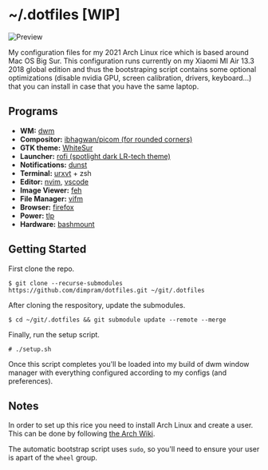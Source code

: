 # ~/.dotfiles [WIP]

![Preview](https://user-images.githubusercontent.com/44473195/128847571-0301a148-1265-4467-b094-a296142948d5.png)



My configuration files for my 2021 Arch Linux rice which is based around Mac OS Big Sur. This configuration runs currently on my Xiaomi MI Air 13.3 2018 global edition and thus the bootstraping script contains some optional optimizations (disable nvidia GPU, screen calibration, drivers, keyboard...) that you can install in case that you have the same laptop.

## Programs

+ __WM:__ [dwm](https://github.com/dimpram/dwm/)
+ __Compositor:__ [ibhagwan/picom (for rounded corners)](https://github.com/ibhagwan/picom)
+ __GTK theme:__ [WhiteSur](https://github.com/vinceliuice/WhiteSur-gtk-theme)
+ __Launcher:__ [rofi (spotlight dark LR-tech theme)](https://github.com/lr-tech/rofi-themes-collection#squared-red)
+ __Notifications:__ [dunst](https://dunst-project.org/)
+ __Terminal:__ [urxvt](https://wiki.archlinux.org/title/Rxvt-unicode) + zsh
+ __Editor:__ [nvim](https://github.com/dimpram/.dotfiles/tree/master/.config/nvim), [vscode](https://code.visualstudio.com/)
+ __Image Viewer:__ [feh](https://feh.finalrewind.org/)
+ __File Manager:__ [vifm](https://vifm.info/)
+ __Browser:__ [firefox](https://www.mozilla.org/en-US/firefox/new/)
+ __Power:__ [tlp](https://wiki.archlinux.org/index.php/TLP)
+ __Hardware:__ [bashmount](https://github.com/jamielinux/bashmount)

## Getting Started

First clone the repo.
```
$ git clone --recurse-submodules https://github.com/dimpram/dotfiles.git ~/git/.dotfiles
```

After cloning the respository, update the submodules.
```
$ cd ~/git/.dotfiles && git submodule update --remote --merge
```

Finally, run the setup script.
```
# ./setup.sh
```

Once this script completes you'll be loaded into my build of dwm window manager with everything configured according to my configs (and preferences).

## Notes

In order to set up this rice you need to install Arch Linux and create a user. This can be done by following [the Arch Wiki](https://wiki.archlinux.org/index.php/Installation_guide).

The automatic bootstrap script uses `sudo`, so you'll need to ensure your user is apart of the `wheel` group.